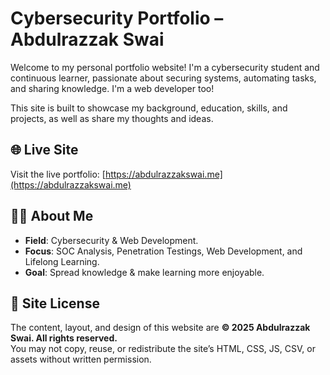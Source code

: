 # Cybersecurity Portfolio – Abdulrazzak Swai

Welcome to my personal portfolio website! I'm a cybersecurity student and continuous learner, passionate about securing systems, automating tasks, and sharing knowledge. I'm a web developer too!

This site is built to showcase my background, education, skills, and projects, as well as share my thoughts and ideas.

## 🌐 Live Site

Visit the live portfolio: [https://abdulrazzakswai.me](https://abdulrazzakswai.me)

## 👨‍💻 About Me

- **Field**: Cybersecurity & Web Development.
- **Focus**: SOC Analysis, Penetration Testings, Web Development, and Lifelong Learning.
- **Goal**: Spread knowledge & make learning more enjoyable.

## 🚫 Site License

The content, layout, and design of this website are **© 2025 Abdulrazzak Swai. All rights reserved.**  
You may not copy, reuse, or redistribute the site’s HTML, CSS, JS, CSV, or assets without written permission.
